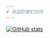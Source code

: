 ```yaml
---
# 欢迎巨佬们访问
---
```


[![GitHub stats](https://github-readme-stats.vercel.app/apixcx2006anuraghazra)](https://github.com/xcx2006/xcx2006.github.io)
